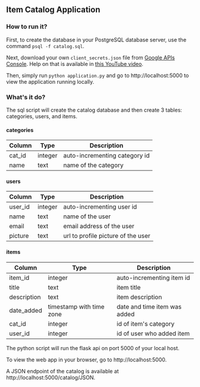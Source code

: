 ## Item Catalog Application

### How to run it?

First, to create the database in your PostgreSQL database server, use the command `psql -f catalog.sql`.

Next, download your own `client_secrets.json` file from [Google APIs Console](https://console.developers.google.com/apis). Help on that is available in [this YouTube video](https://www.youtube.com/watch?v=8aGoty0VXgw).

Then, simply run `python application.py` and go to http://localhost:5000 to view the application running locally.

### What's it do?

The sql script will create the catalog database and then create 3 tables: categories, users, and items.

#### categories
| Column        | Type          | Description                       |
| ------------- | ------------- | --------------------------------- |
| cat_id        | integer       | auto-incrementing category id     |
| name          | text          | name of the category              |

#### users
| Column        | Type          | Description                        |
| ------------- | ------------- | ---------------------------------- |
| user_id       | integer       | auto-incrementing user id          |
| name          | text          | name of the user                   |
| email         | text          | email address of the user          |
| picture       | text          | url to profile picture of the user |


#### items
| Column      | Type                     | Description                  |
| ----------- | ------------------------ | ---------------------------- |
| item_id     | integer                  | auto-incrementing item id    |
| title       | text                     | item title                   |
| description | text                     | item description             |
| date_added  | timestamp with time zone | date and time item was added |
| cat_id      | integer                  | id of item's category        |
| user_id     | integer                  | id of user who added item    |

The python script will run the flask api on port 5000 of your local host.

To view the web app in your browser, go to http://localhost:5000.

A JSON endpoint of the catalog is available at http://localhost:5000/catalog/JSON.
